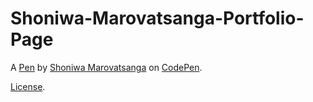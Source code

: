 # Shoniwa-Marovatsanga-Portfolio-Page
A [Pen](https://codepen.io/SHOIII/pen/PzWwpg) by [Shoniwa Marovatsanga](http://codepen.io/SHOIII) on [CodePen](http://codepen.io/).

[License](https://codepen.io/SHOIII/pen/PzWwpg/license).
